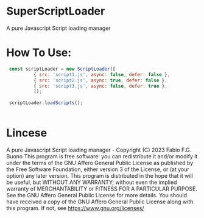 # SuperScriptLoader
A pure Javascript Script loading manager

# How To Use:

```javascript
 const scriptLoader = new ScriptLoader([
          { src: 'script1.js', async: false, defer: false },
          { src: 'script2.js', async: true, defer: false },
          { src: 'script3.js', async: false, defer: true },
          ]);
          
 scriptLoader.loadScripts();
  
```



# Lincese

A pure Javascript Script loading manager - Copyright (C) 2023 Fabio F.G. Buono
This program is free software: you can redistribute it and/or modify it under the terms of the GNU Affero General Public License 
as published by the Free Software Foundation, either version 3 of the License, or (at your option) any later version.
This program is distributed in the hope that it will be useful, but WITHOUT ANY WARRANTY; without even the implied warranty of 
MERCHANTABILITY or FITNESS FOR A PARTICULAR PURPOSE. See the GNU Affero General Public License for more details.
You should have received a copy of the GNU Affero General Public License along with this program. If not, see https://www.gnu.org/licenses/


